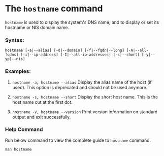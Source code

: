 # The `hostname` command

`hostname`  is used to display the system's DNS name, and to display or set its hostname or NIS domain name.
### Syntax:

```
hostname [-a|--alias] [-d|--domain] [-f|--fqdn|--long] [-A|--all-fqdns] [-i|--ip-address] [-I|--all-ip-addresses] [-s|--short] [-y|--yp|--nis]

```

### Examples:

1. ``` hostname -a, hostname --alias ```
    Display the alias name of the host (if used). This option is deprecated and should not be used anymore.

2. ```hostname -s, hostname --short```
    Display the short host name. This is the host name cut at the first dot.

3.  ```hostname -V, hostname --version```
    Print version information on standard output and exit successfully.



### Help Command
Run below command to view the complete guide to `hostname` command.
```
man hostname
```